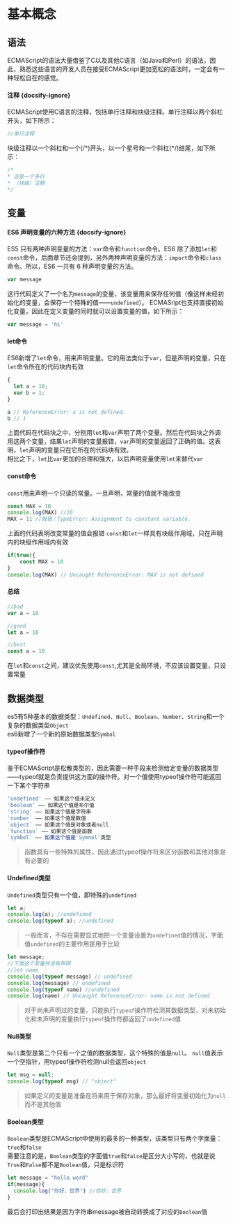 # 基本概念

## 语法
ECMAScript的语法大量借鉴了C以及其他C语言（如Java和Perl）的语法，因此，熟悉这些语言的开发人员在接受ECMAScript更加宽松的语法时，一定会有一种轻松自在的感觉。
#### 注释 {docsify-ignore}
ECMAScript使用C语言的注释，包括单行注释和块级注释。单行注释以两个斜杠开头，如下所示：
```js
//单行注释
``` 
块级注释以一个斜杠和一个(/\*)开头，以一个星号和一个斜杠(\*/)结尾，如下所示：
```js
/*
* 这是一个多行
* （块级）注释
*/
```
## 变量
#### ES6 声明变量的六种方法 {docsify-ignore}
ES5 只有两种声明变量的方法：`var`命令和`function`命令。ES6 除了添加`let`和`const`命令，后面章节还会提到，另外两种声明变量的方法：`import`命令和`class`命令。所以，ES6 一共有 6 种声明变量的方法。
```js
var message
```
这行代码定义了一个名为`message`的变量，该变量用来保存任何值（像这样未经初始化的变量，会保存一个特殊的值——`undefined`）。
ECMASript也支持直接初始化变量，因此在定义变量的同时就可以设置变量的值，如下所示：
```js
var message = 'hi'
```
#### let命令
ES6新增了`let`命令，用来声明变量。它的用法类似于`var`，但是声明的变量，只在`let`命令所在的代码块内有效
```js
{
  let a = 10;
  var b = 1;
}

a // ReferenceError: a is not defined.
b // 1
```
上面代码在代码块之中，分别用`let`和`var`声明了两个变量。然后在代码块之外调用这两个变量，结果`let`声明的变量报错，`var`声明的变量返回了正确的值。这表明，`let`声明的变量只在它所在的代码块有效。  
相比之下，`let`比`var`更加的合理和强大，以后声明变量使用`let`来替代`var`

#### const命令
`const`用来声明一个只读的常量。一旦声明，常量的值就不能改变
```js
const MAX = 10
console.log(MAX) //10
MAX = 11 //报错：TypeError: Assignment to constant variable.
```
上面的代码表明改变常量的值会报错
`const`和`let`一样具有块级作用域，只在声明内的块级作用域内有效
```js
if(true){
    const MAX = 10
}
console.log(MAX) // Uncaught ReferenceError: MAX is not defined
```
#### 总结
```js
//bad
var a = 10

//good
let a = 10

//best
const a = 10
```
在`let`和`const`之间，建议优先使用`const`,尤其是全局环境，不应该设置变量，只设置常量
## 数据类型
es5有5种基本的数据类型：`Undefined`、`Null`、`Boolean`、`Number`、`String`和一个复杂的数据类型`Object`  
es6新增了一个新的原始数据类型`Symbol`
#### typeof操作符
鉴于ECMAScript是松散类型的，因此需要一种手段来检测给定变量的数据类型——typeof就是负责提供这方面的操作符。对一个值使用typeof操作符可能返回一下某个字符串
```js
'undefined' —— 如果这个值未定义
'boolean' —— 如果这个值是布尔值
'string' —— 如果这个值是字符串
`number` —— 如果这个值是数值
`object` —— 如果这个值是对象或者null
`function` —— 如果这个值是函数
`symbol` —— 如果这个值是`Symnol`类型
```
> 函数具有一些特殊的属性，因此通过typeof操作符来区分函数和其他对象是有必要的
#### Undefined类型
`Undefined`类型只有一个值，即特殊的`undefined`
```js
let a;
console.log(a); //undefined
console.log(typeof a); //undefined
```
>一般而言，不存在需要显式地把一个变量设置为`undefined`值的情况，字面值`undefined`的主要作用是用于比较  

```js
let message;
//下面这个变量并没有声明
//let name
console.log(typeof message) // undefined
console.log(message) // undefined
console.log(typeof name) //undefined
console.log(name) // Uncaught ReferenceError: name is not defined
```
>对于尚未声明过的变量，只能执行`typeof`操作符检测其数据类型，对未初始化和未声明的变量执行`typeof`操作符都返回了`undefined`值
#### Null类型
`Null`类型是第二个只有一个之值的数据类型，这个特殊的值是`null`。
`null`值表示一个空指针，用typeof操作符检测null会返回`object`
```js
let msg = null;
console.log(typeof msg) // "object"
```
>如果定义的变量是准备在将来用于保存对象，那么最好将变量初始化为`null`而不是其他值
#### Boolean类型
`Boolean`类型是ECMAScript中使用的最多的一种类型，该类型只有两个字面量：`true`和`false`  
需要注意的是，`Boolean`类型的字面值`true`和`false`是区分大小写的，也就是说`True`和`False`都不是`Boolean`值，只是标识符
```js
let message = "hello word"
if(message){
  console.log("你好，世界") //你好，世界
}
```
最后会打印出结果是因为字符串message被自动转换成了对应的`Boolean`值







